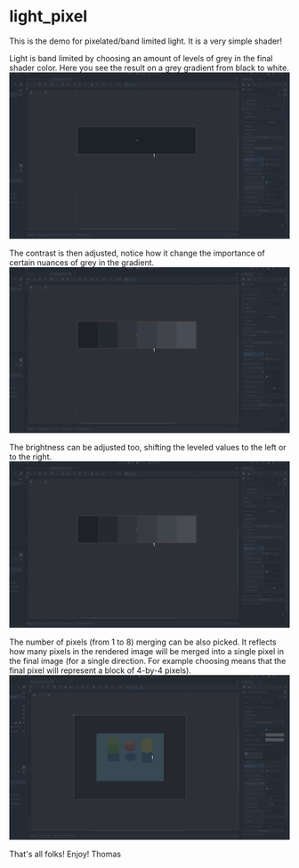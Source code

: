 # light_pixel
This is the demo for pixelated/band limited light.
It is a very simple shader!

Light is band limited by choosing an amount of levels of grey in the final shader color. Here you see the result on a grey gradient from black to white.
![](https://github.com/laverneth/ShaderDemo/blob/main/01_bands.gif)

The contrast is then adjusted, notice how it change the importance of certain nuances of grey in the gradient.
![](https://github.com/laverneth/ShaderDemo/blob/main/02_contrast.gif)

The brightness can be adjusted too, shifting the leveled values to the left or to the right.
![](https://github.com/laverneth/ShaderDemo/blob/main/03_brightness.gif)

The number of pixels (from 1 to 8) merging can be also picked. It reflects how many pixels in the rendered image will be merged into a single pixel in the final image (for a single direction. For example choosing  means that the final pixel will represent a block of 4-by-4 pixels).
![](https://github.com/laverneth/ShaderDemo/blob/main/04_pixels.gif)

That's all folks!
Enjoy!
Thomas
